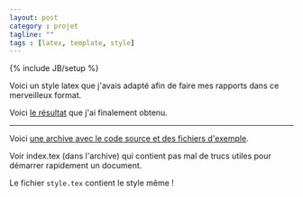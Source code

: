 ```yaml
---
layout: post
category : projet
tagline: ""
tags : [latex, template, style]
---
```

{% include JB/setup %}

Voici un style latex que j'avais adapté afin de faire mes rapports dans ce merveilleux format. 

Voici [le résultat](/assets/posts/template_latex.pdf) que j'ai finalement obtenu.

*****

Voici [une archive avec le code source et des fichiers d'exemple](/assets/posts/template_latex.tar.gz).

Voir index.tex (dans l'archive) qui contient pas mal de trucs utiles pour démarrer rapidement un document.

Le fichier `style.tex` contient le style même !
